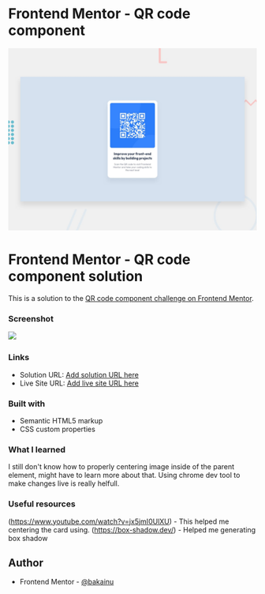 # Frontend Mentor - QR code component

![Design preview for the QR code component coding challenge](./design/desktop-preview.jpg)

# Frontend Mentor - QR code component solution

This is a solution to the [QR code component challenge on Frontend Mentor](https://www.frontendmentor.io/challenges/qr-code-component-iux_sIO_H).

### Screenshot

![](./images/Screenshot.jpg)

### Links

- Solution URL: [Add solution URL here](https://github.com/affantaufiqur/qr-code-component-main)
- Live Site URL: [Add live site URL here](https://your-live-site-url.com)

### Built with

- Semantic HTML5 markup
- CSS custom properties

### What I learned

I still don't know how to properly centering image inside of the parent element, might have to learn more about that. Using chrome dev tool to make changes live is really helfull.

### Useful resources

(https://www.youtube.com/watch?v=jx5jmI0UlXU) - This helped me centering the card using.
(https://box-shadow.dev/) - Helped me generating box shadow

## Author

- Frontend Mentor - [@bakainu](https://www.frontendmentor.io/profile/bakainu)
